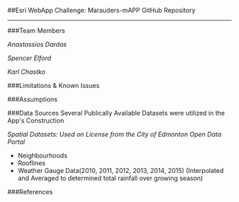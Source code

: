 ##Esri WebApp Challenge: Marauders-mAPP GitHub Repository

----
###Team Members

*Anastassios Dardas* 

*Spencer Elford*

*Karl Chastko*


###Limitations & Known Issues

###Assumptions

###Data Sources
Several Publically Available Datasets were utilized in the App's Construction

*Spatial Datasets: Used on License from the City of Edmonton Open Data Portal*
* Neighbourhoods
* Rooflines
* Weather Gauge Data(2010, 2011, 2012, 2013, 2014, 2015)
       (Interpolated and Averaged to determined total rainfall over growing season)
          
###References
        
      


